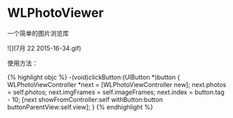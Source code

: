 # WLPhotoViewer
一个简单的图片浏览库

![](7月 22 2015-16-34.gif)

使用方法：


{% highlight objc %}
-(void)clickButton:(UIButton *)button
{
    WLPhotoViewController *next = [WLPhotoViewController new];
    next.photos = self.photos;
    next.imgFrames = self.imageFrames;
    next.index = button.tag - 10;
    [next showFromController:self withButton:button buttonParentView:self.view];
}
{% endhighlight %}
